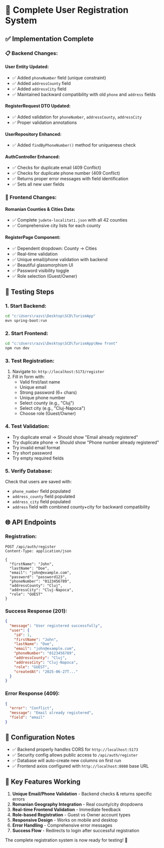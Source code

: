 # 🚀 Complete User Registration System

## ✅ **Implementation Complete**

### 📋 **Backend Changes:**

#### User Entity Updated:
- ✅ Added `phoneNumber` field (unique constraint)
- ✅ Added `addressCounty` field 
- ✅ Added `addressCity` field
- ✅ Maintained backward compatibility with old `phone` and `address` fields

#### RegisterRequest DTO Updated:
- ✅ Added validation for `phoneNumber`, `addressCounty`, `addressCity`
- ✅ Proper validation annotations

#### UserRepository Enhanced:
- ✅ Added `findByPhoneNumber()` method for uniqueness check

#### AuthController Enhanced:
- ✅ Checks for duplicate email (409 Conflict)
- ✅ Checks for duplicate phone number (409 Conflict)
- ✅ Returns proper error messages with field identification
- ✅ Sets all new user fields

### 🎨 **Frontend Changes:**

#### Romanian Counties & Cities Data:
- ✅ Complete `judete-localitati.json` with all 42 counties
- ✅ Comprehensive city lists for each county

#### RegisterPage Component:
- ✅ Dependent dropdown: County → Cities
- ✅ Real-time validation
- ✅ Unique email/phone validation with backend
- ✅ Beautiful glassmorphism UI
- ✅ Password visibility toggle
- ✅ Role selection (Guest/Owner)

## 🧪 **Testing Steps**

### 1. **Start Backend:**
```bash
cd "c:\Users\razvi\Desktop\SCD\TurismApp"
mvn spring-boot:run
```

### 2. **Start Frontend:**
```bash
cd "c:\Users\razvi\Desktop\SCD\TurismApp\New front"
npm run dev
```

### 3. **Test Registration:**
1. Navigate to: `http://localhost:5173/register`
2. Fill in form with:
   - Valid first/last name
   - Unique email
   - Strong password (6+ chars)
   - Unique phone number
   - Select county (e.g., "Cluj")
   - Select city (e.g., "Cluj-Napoca")
   - Choose role (Guest/Owner)

### 4. **Test Validation:**
- Try duplicate email → Should show "Email already registered"
- Try duplicate phone → Should show "Phone number already registered"
- Try invalid email format
- Try short password
- Try empty required fields

### 5. **Verify Database:**
Check that users are saved with:
- `phone_number` field populated
- `address_county` field populated  
- `address_city` field populated
- `address` field with combined county+city for backward compatibility

## 🌐 **API Endpoints**

### Registration:
```
POST /api/auth/register
Content-Type: application/json

{
  "firstName": "John",
  "lastName": "Doe", 
  "email": "john@example.com",
  "password": "password123",
  "phoneNumber": "0123456789",
  "addressCounty": "Cluj",
  "addressCity": "Cluj-Napoca",
  "role": "GUEST"
}
```

### Success Response (201):
```json
{
  "message": "User registered successfully",
  "user": {
    "id": 1,
    "firstName": "John",
    "lastName": "Doe",
    "email": "john@example.com",
    "phoneNumber": "0123456789",
    "addressCounty": "Cluj",
    "addressCity": "Cluj-Napoca",
    "role": "GUEST",
    "createdAt": "2025-06-27T..."
  }
}
```

### Error Response (409):
```json
{
  "error": "Conflict",
  "message": "Email already registered",
  "field": "email"
}
```

## 🔧 **Configuration Notes**

- ✅ Backend properly handles CORS for `http://localhost:5173`
- ✅ Security config allows public access to `/api/auth/register`
- ✅ Database will auto-create new columns on first run
- ✅ Frontend axios configured with `http://localhost:8080` base URL

## 🎯 **Key Features Working**

1. **Unique Email/Phone Validation** - Backend checks & returns specific errors
2. **Romanian Geography Integration** - Real county/city dropdowns
3. **Real-time Frontend Validation** - Immediate feedback
4. **Role-based Registration** - Guest vs Owner account types
5. **Responsive Design** - Works on mobile and desktop
6. **Error Handling** - Comprehensive error messages
7. **Success Flow** - Redirects to login after successful registration

The complete registration system is now ready for testing! 🎉
